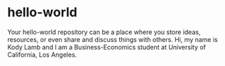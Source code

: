 # hello-world
Your hello-world repository can be a place where you store ideas, resources, or even share and discuss things with others.
Hi, my name is Kody Lamb and I am a Business-Economics student at University of California, Los Angeles.
